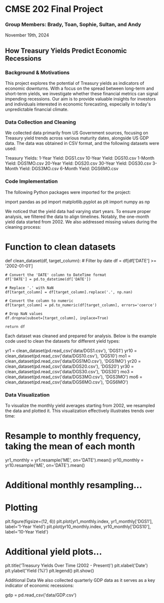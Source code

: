 # CMSE 202 Final Project
### Group Members: Brady, Toan, Sophie, Sultan, and Andy
November 19th, 2024

## How Treasury Yields Predict Economic Recessions
### Background & Motivations
This project explores the potential of Treasury yields as indicators of economic downturns. With a focus on the spread between long-term and short-term yields, we investigate whether these financial metrics can signal impending recessions. Our aim is to provide valuable insights for investors and individuals interested in economic forecasting, especially in today's unpredictable financial climate.

### Data Collection and Cleaning
We collected data primarily from US Government sources, focusing on Treasury yield trends across various maturity dates, alongside US GDP data. The data was obtained in CSV format, and the following datasets were used:

Treasury Yields:
1-Year Yield: DGS1.csv
10-Year Yield: DGS10.csv
1-Month Yield: DGS1MO.csv
20-Year Yield: DGS20.csv
30-Year Yield: DGS30.csv
3-Month Yield: DGS3MO.csv
6-Month Yield: DGS6MO.csv

### Code Implementation
The following Python packages were imported for the project:

import pandas as pd
import matplotlib.pyplot as plt
import numpy as np

We noticed that the yield data had varying start years. To ensure proper analysis, we filtered the data to align timelines. Notably, the one-month yield data started from 2002. We also addressed missing values during the cleaning process:


# Function to clean datasets
def clean_dataset(df, target_column):
    # Filter by date
    df = df[df['DATE'] >= '2002-01-01']
    
    # Convert the 'DATE' column to DateTime format 
    df['DATE'] = pd.to_datetime(df['DATE'])
    
    # Replace '.' with NaN
    df[target_column] = df[target_column].replace('.', np.nan)
    
    # Convert the column to numeric
    df[target_column] = pd.to_numeric(df[target_column], errors='coerce')
    
    # Drop NaN values
    df.dropna(subset=[target_column], inplace=True)
    
    return df
    
Each dataset was cleaned and prepared for analysis. Below is the example code used to clean the datasets for different yield types:

yr1 = clean_dataset(pd.read_csv('data/DGS1.csv'), 'DGS1')
yr10 = clean_dataset(pd.read_csv('data/DGS10.csv'), 'DGS10')
mo1 = clean_dataset(pd.read_csv('data/DGS1MO.csv'), 'DGS1MO')
yr20 = clean_dataset(pd.read_csv('data/DGS20.csv'), 'DGS20')
yr30 = clean_dataset(pd.read_csv('data/DGS30.csv'), 'DGS30')
mo3 = clean_dataset(pd.read_csv('data/DGS3MO.csv'), 'DGS3MO')
mo6 = clean_dataset(pd.read_csv('data/DGS6MO.csv'), 'DGS6MO')

### Data Visualization
To visualize the monthly yield averages starting from 2002, we resampled the data and plotted it. This visualization effectively illustrates trends over time:

# Resample to monthly frequency, taking the mean of each month
yr1_monthly = yr1.resample('ME', on='DATE').mean()
yr10_monthly = yr10.resample('ME', on='DATE').mean()

# Additional monthly resampling...

# Plotting
plt.figure(figsize=(12, 6))
plt.plot(yr1_monthly.index, yr1_monthly['DGS1'], label='1-Year Yield')
plt.plot(yr10_monthly.index, yr10_monthly['DGS10'], label='10-Year Yield')

# Additional yield plots...

plt.title('Treasury Yields Over Time (2002 - Present)')
plt.xlabel('Date')
plt.ylabel('Yield (%)')
plt.legend()
plt.show()

Additional Data
We also collected quarterly GDP data as it serves as a key indicator of economic recessions:

gdp = pd.read_csv('data/GDP.csv')
